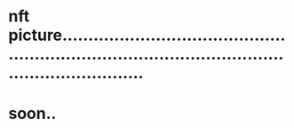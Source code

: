 # nft picture..........................................................................................................................
# soon..
